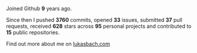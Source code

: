 Joined Github **9** years ago.

Since then I pushed **3760** commits, opened **33** issues, submitted **37** pull requests, received **628** stars across **95** personal projects and contributed to **15** public repositories.

Find out more about me on [lukasbach.com](https://lukasbach.com)
